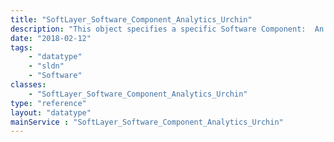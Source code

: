 ```yaml
---
title: "SoftLayer_Software_Component_Analytics_Urchin"
description: "This object specifies a specific Software Component:  An Urchin instance. Urchin installations have a specific default port (9999) and a pattern for usernames and passwords.  Defaults are initiated by this object. "
date: "2018-02-12"
tags:
    - "datatype"
    - "sldn"
    - "Software"
classes:
    - "SoftLayer_Software_Component_Analytics_Urchin"
type: "reference"
layout: "datatype"
mainService : "SoftLayer_Software_Component_Analytics_Urchin"
---
```

